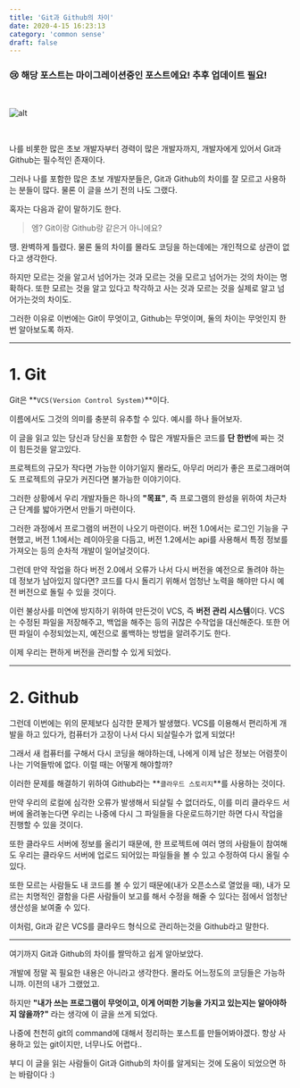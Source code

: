```yaml
---
title: 'Git과 Github의 차이'
date: 2020-4-15 16:23:13
category: 'common sense'
draft: false
---
```


### 😢 해당 포스트는 마이그레이션중인 포스트에요! 추후 업데이트 필요!
<br />

![alt](https://universalarticles.com/wp-content/uploads/2019/11/github.png)

<br />

나를 비롯한 많은 초보 개발자부터 경력이 많은 개발자까지, 개발자에게 있어서 Git과 Github는 필수적인 존재이다.  

그러나 나를 포함한 많은 초보 개발자분들은, Git과 Github의 차이를 잘 모르고 사용하는 분들이 많다. 물론 이 글을 쓰기 전의 나도 그랬다.    

혹자는 다음과 같이 말하기도 한다.

> 엥? Git이랑 Github랑 같은거 아니에요? 

땡. 완벽하게 틀렸다. 물론 둘의 차이를 몰라도 코딩을 하는데에는 개인적으로 상관이 없다고 생각한다. 

하지만 모르는 것을 알고서 넘어가는 것과 모르는 것을 모르고 넘어가는 것의 차이는 명확하다. 또한 모르는 것을 알고 있다고 착각하고 사는 것과 모르는 것을 실제로 알고 넘어가는것의 차이도.

그러한 이유로 이번에는 Git이 무엇이고, Github는 무엇이며, 둘의 차이는 무엇인지 한 번 알아보도록 하자.

------

# 1. Git
Git은 **`VCS(Version Control System)`**이다.    

이름에서도 그것의 의미를 충분히 유추할 수 있다. 예시를 하나 들어보자.

이 글을 읽고 있는 당신과 당신을 포함한 수 많은 개발자들은 코드를 **단 한번**에 짜는 것이 힘든것을 알고있다. 

프로젝트의 규모가 작다면 가능한 이야기일지 몰라도, 아무리 머리가 좋은 프로그래머여도 프로젝트의 규모가 커진다면 불가능한 이야기이다.    

그러한 상황에서 우리 개발자들은 하나의 **"목표"**, 즉 프로그램의 완성을 위하여 차근차근 단계를 밟아가면서 만들기 마련이다.  

그러한 과정에서 프로그램의 버전이 나오기 마련이다. 버전 1.0에서는 로그인 기능을 구현했고, 버전 1.1에서는 레이아웃을 다듬고, 버전 1.2에서는 api를 사용해서 특정 정보를 가져오는 등의 순차적 개발이 일어날것이다.  

그런데 만약 작업을 하다 버전 2.0에서 오류가 나서 다시 버전을 예전으로 돌려야 하는데 정보가 남아있지 않다면? 코드를 다시 돌리기 위해서 엄청난 노력을 해야만 다시 예전 버전으로 돌릴 수 있을 것이다.

이런 불상사를 미연에 방지하기 위하여 만든것이 VCS, 즉 **버전 관리 시스템**이다. VCS는 수정된 파일을 저장해주고, 백업을 해주는 등의 귀찮은 수작업을 대신해준다. 또한 어떤 파일이 수정되었는지, 예전으로 롤백하는 방법을 알려주기도 한다.

이제 우리는 편하게 버전을 관리할 수 있게 되었다.

------

# 2. Github

그런데 이번에는 위의 문제보다 심각한 문제가 발생했다. VCS를 이용해서 편리하게 개발을 하고 있다가, 컴퓨터가 고장이 나서 다시 되살릴수가 없게 되었다! 

그래서 새 컴퓨터를 구해서 다시 코딩을 해야하는데, 나에게 이제 남은 정보는 어렴풋이 나는 기억들밖에 없다. 이럴 때는 어떻게 해야할까? 

이러한 문제를 해결하기 위하여 Github라는 **`클라우드 스토리지`**를 사용하는 것이다. 

만약 우리의 로컬에 심각한 오류가 발생해서 되살릴 수 없더라도, 이를 미리 클라우드 서버에 올려놓는다면 우리는 나중에 다시 그 파일들을 다운로드하기만 하면 다시 작업을 진행할 수 있을 것이다.  

또한 클라우드 서버에 정보를 올리기 때문에, 한 프로젝트에 여러 명의 사람들이 참여해도 우리는 클라우드 서버에 업로드 되어있는 파일들을 볼 수 있고 수정하여 다시 올릴 수 있다.

또한 모르는 사람들도 내 코드를 볼 수 있기 때문에(내가 오픈소스로 열었을 때), 내가 모르는 치명적인 결함을 다른 사람들이 보고를 해서 수정을 해줄 수 있다는 점에서 엄청난 생산성을 보여줄 수 있다. 

이처럼, Git과 같은 VCS를 클라우드 형식으로 관리하는것을 Github라고 말한다.

-------

여기까지 Git과 Github의 차이를 짤막하고 쉽게 알아보았다.    

개발에 정말 꼭 필요한 내용은 아니라고 생각한다. 몰라도 어느정도의 코딩들은 가능하니까. 이전의 내가 그랬었고. 

하지만 **"내가 쓰는 프로그램이 무엇이고, 이게 어떠한 기능을 가지고 있는지는 알아야하지 않을까?"** 라는 생각에 이 글을 쓰게 되었다.  

나중에 천천히 git의 command에 대해서 정리하는 포스트를 만들어봐야겠다. 항상 사용하고 있는 git이지만, 너무나도 어렵다..

부디 이 글을 읽는 사람들이 Git과 Github의 차이를 알게되는 것에 도움이 되었으면 하는 바람이다 :)
